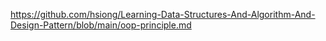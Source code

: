 https://github.com/hsiong/Learning-Data-Structures-And-Algorithm-And-Design-Pattern/blob/main/oop-principle.md